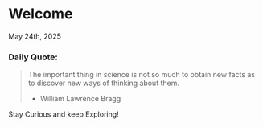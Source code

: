 # Welcome

May 24th, 2025

### Daily Quote:
> The important thing in science is not so much to obtain new facts as to discover new ways of thinking about them.
> 	- William Lawrence Bragg

Stay Curious and keep Exploring!
